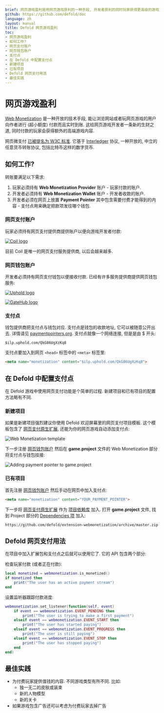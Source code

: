 ```yaml
---
brief: 网页游戏盈利是用网页游戏获利的一种手段, 开发者获利的同时玩家获得更高级的游戏内容.
github: https://github.com/defold/doc
language: zh
layout: manual
title: Defold 网页游戏盈利
toc:
- 网页游戏盈利
- 如何工作?
- 网页支付账户
- 网页钱包账户
- 支付点
- 在 Defold 中配置支付点
- 新建项目
- 已有项目
- Defold 网页支付用法
- 最佳实践
---
```


# 网页游戏盈利

[Web Monetization](https://webmonetization.org/) 是一种开放的技术手段, 能让浏览网站或者玩网页游戏的用户向作者进行 (超小额度) 付款而且实时到账. 这给网页游戏开发者一条新的生财之道, 同时付款的玩家会获得额外的高端游戏内容.

网页微支付 [已被提名为 W3C 标准](https://discourse.wicg.io/t/proposal-web-monetization-a-new-revenue-model-for-the-web/3785). 它基于 [Interledger](https://interledger.org/) 协议, 一种开放的, 中立的任意货币转账协议, 包括比特币这样的数字货币.


## 如何工作?

转账要满足以下需求:

1. 玩家必须持有 **Web Monetization Provider** 账户 - 玩家付款的账户.
2. 开发者必须持有 **Web Monetization Wallet** 账户 - 开发者收款的账户.
3. 开发者必须在网页上放置 **Payment Pointer** 其中包含需要付费才能得到的内容 - 支付点用来确定把款项发往哪个钱包.


### 网页支付账户

玩家必须持有网页支付提供商提供账户以便向游戏开发者付款:

[![Coil logo](/manuals/images/web-monetization/coil_logo.svg)](https://coil.com)

目前 Coil 是唯一的网页支付服务提供商, 以后会越来越多.


### 网页钱包账户

开发者必须持有网页支付钱包以便接收付款. 已经有许多服务提供商提供网页钱包服务:

[![Uphold logo](/manuals/images/web-monetization/uphold_logo.svg)](https://www.uphold.com/signup)

[![GateHub logo](/manuals/images/web-monetization/gatehub_logo.svg)](https://gatehub.net)


### 支付点

钱包提供商把支付点与钱包对应. 支付点是钱包的收款地址, 它可以被随意公开出去. 详情请见 [paymentpointers.org](https://paymentpointers.org/). 支付点就像一个网络连接, 但是是由 $ 开头:

```
$ilp.uphold.com/QkG86UgXzKq8
```

支付点要加入到网页 `<head>` 标签中的 `<meta>` 标签里:

```html
<meta name="monetization" content="$ilp.uphold.com/QkG86UgXzKq8">
```


## 在 Defold 中配置支付点 

在 Defold 游戏中使用网页支付功能是个简单的过程. 新建项目和已有项目的配置方法略有不同.


### 新建项目

如果是新建项目强烈建议你使用 Defold 欢迎屏幕里的网页支付项目模板. 这个模板包含了 [网页支付原生扩展](https://github.com/defold/extension-webmonetization), 还能为你的网页游戏自动添加支付点:

![Web Monetization template](/manuals/images/web-monetization/web-monetization-template.png)

下一步注册 [网页钱包账户](/zh/manuals/web-monetization/#网页钱包账户) 然后在 **game.project** 文件的 Web Monetization 部分将支付点与钱包挂接:

![Adding payment pointer to game.project](/manuals/images/web-monetization/payment-pointer.png)


### 已有项目

首先注册 [网页钱包账户](/zh/manuals/web-monetization/#网页钱包账户) 然后手动在网页中加入支付点:

```html
<meta name="monetization" content="YOUR_PAYMENT_POINTER">
```

下一步将 [网页支付原生扩展](https://github.com/defold/extension-webmonetization) 作为 [项目依赖库](http://www.defold.com/zh/manuals/libraries/) 加入. 打开 **game.project** 文件, 找到 Project 部分的 [Dependencies 项](https://defold.com/zh/manuals/project-settings/#dependencies) 加入:

```
https://github.com/defold/extension-webmonetization/archive/master.zip
```


## Defold 网页支付用法

在项目中加入扩展包和支付点之后就可以使用它了. 它的 API 包含两个部分:

检查玩家付款 (或者正在付款):

```lua
local monetized = webmonetization.is_monetized()
if monetized then
	print("The user has an active payment stream")
end
```

设置监听器跟踪付款进度:

```lua
webmonetization.set_listener(function(self, event)
	if event == webmonetization.EVENT_PENDING then
		print("The user is trying to make a first payment")
	elseif event == webmonetization.EVENT_START then
		print("The user has started paying")
	elseif event == webmonetization.EVENT_PROGRESS then
		print("The user is still paying")
	elseif event == webmonetization.EVENT_STOP then
		print("The user has stopped paying")
	end
end)
```


## 最佳实践

* 为付费玩家提供值钱的内容. 不同游戏类型有所不同. 比如:
  * 独一无二的皮肤或装束
  * 新的人物模型
  * 新的关卡
* 如果游戏包含广告还可以考虑为付费玩家去掉广告